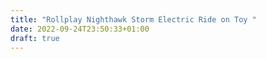 ```yaml
---
title: "Rollplay Nighthawk Storm Electric Ride on Toy "
date: 2022-09-24T23:50:33+01:00
draft: true
---
```


